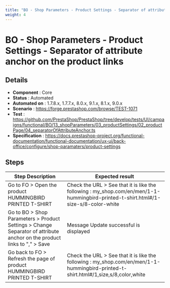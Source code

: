 ```yaml
---
title: "BO - Shop Parameters - Product Settings - Separator of attribute anchor on the product links"
weight: 4
---
```


# BO - Shop Parameters - Product Settings - Separator of attribute anchor on the product links
## Details
* **Component** : Core
* **Status** : Automated
* **Automated on** : 1.7.8.x, 1.7.7.x, 8.0.x, 9.1.x, 8.1.x, 9.0.x
* **Scenario** : https://forge.prestashop.com/browse/TEST-1071
* **Test** : https://github.com/PrestaShop/PrestaShop/tree/develop/tests/UI/campaigns/functional/BO/13_shopParameters/03_productSettings/02_productPage/04_separatorOfAttributeAnchor.ts
* **Specification** : https://docs.prestashop-project.org/functional-documentation/functional-documentation/ux-ui/back-office/configure/shop-paramaters/product-settings

## Steps
| Step Description | Expected result |
| ----- | ----- |
| Go to FO > Open the product HUMMINGBIRD PRINTED T-SHIRT | Check the URL > See that it is like the following : my_shop.com/en/men/1-1-hummingbird-printed-t-shirt.html#/1-size-s/8-color-white |
| Go to BO > Shop Parameters > Product Settings > Change Separator of attribute anchor on the product links to "," > Save | Message Update successful is displayed |
| Go back to FO > Refresh the page of product HUMMINGBIRD PRINTED T-SHIRT | Check the URL > See that it is like the following : my_shop.com/en/men/1-1-hummingbird-printed-t-shirt.html#/1,size,s/8,color,white |
